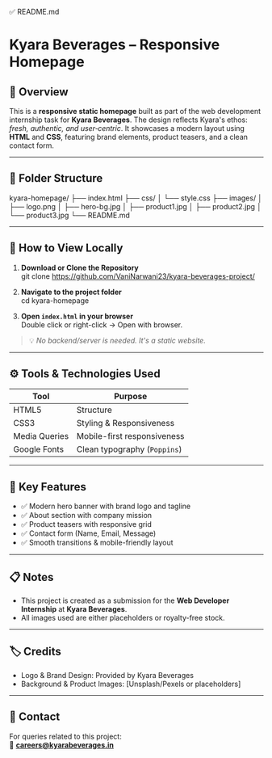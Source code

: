 ✅ README.md


# Kyara Beverages – Responsive Homepage

## 🧾 Overview
This is a **responsive static homepage** built as part of the web development internship task for **Kyara Beverages**. The design reflects Kyara's ethos: *fresh, authentic, and user‐centric*. It showcases a modern layout using **HTML** and **CSS**, featuring brand elements, product teasers, and a clean contact form.

---

## 📂 Folder Structure

kyara-homepage/
├── index.html
├── css/
│ └── style.css
├── images/
│ ├── logo.png
│ ├── hero-bg.jpg
│ ├── product1.jpg
│ ├── product2.jpg
│ └── product3.jpg
└── README.md



---



## 🚀 How to View Locally

1. **Download or Clone the Repository**  
git clone https://github.com/VaniNarwani23/kyara-beverages-project/



2. **Navigate to the project folder**  
cd kyara-homepage



3. **Open `index.html` in your browser**  
Double click or right-click → Open with browser.

> 💡 *No backend/server is needed. It's a static website.*

---

## ⚙️ Tools & Technologies Used

| Tool       | Purpose                        |
|------------|--------------------------------|
| HTML5      | Structure                      |
| CSS3       | Styling & Responsiveness       |
| Media Queries | Mobile-first responsiveness |
| Google Fonts | Clean typography (`Poppins`) |

---

## 🎯 Key Features

- ✅ Modern hero banner with brand logo and tagline
- ✅ About section with company mission
- ✅ Product teasers with responsive grid
- ✅ Contact form (Name, Email, Message)
- ✅ Smooth transitions & mobile-friendly layout

---

## 📋 Notes

- This project is created as a submission for the **Web Developer Internship** at **Kyara Beverages**.
- All images used are either placeholders or royalty-free stock.

---

## 🏷️ Credits

- Logo & Brand Design: Provided by Kyara Beverages
- Background & Product Images: [Unsplash/Pexels or placeholders]

---

## 📧 Contact

For queries related to this project:  
📩 **careers@kyarabeverages.in**
